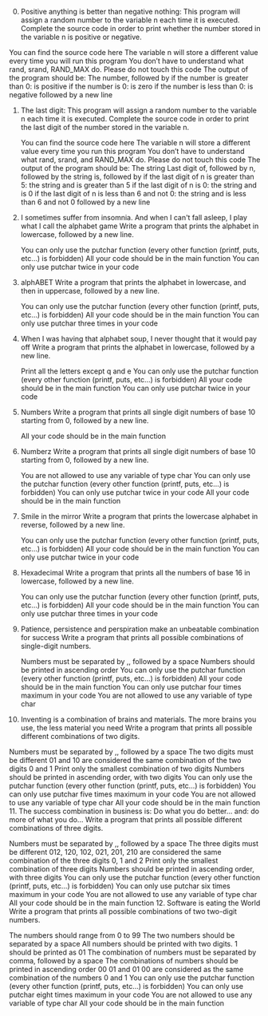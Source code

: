 0. Positive anything is better than negative nothing:
   This program will assign a random number to the variable n each time it is executed. Complete the source code in order to print whether 
   the number stored in the variable n is positive or negative.

  You can find the source code here
  The variable n will store a different value every time you will run this program
  You don’t have to understand what rand, srand, RAND_MAX do. Please do not touch this code
  The output of the program should be:
  The number, followed by
  if the number is greater than 0: is positive
  if the number is 0: is zero
  if the number is less than 0: is negative
  followed by a new line

1. The last digit:
   This program will assign a random number to the variable n each time it is executed. Complete the source code in order to print the       last digit of the number stored in the variable n.

   You can find the source code here
   The variable n will store a different value every time you run this program
   You don’t have to understand what rand, srand, and RAND_MAX do. Please do not touch this code
   The output of the program should be:
   The string Last digit of, followed by
   n, followed by
   the string is, followed by
   if the last digit of n is greater than 5: the string and is greater than 5
   if the last digit of n is 0: the string and is 0
   if the last digit of n is less than 6 and not 0: the string and is less than 6 and not 0
   followed by a new line
2. I sometimes suffer from insomnia. And when I can't fall asleep, I play what I call the alphabet game
   Write a program that prints the alphabet in lowercase, followed by a new line.

   You can only use the putchar function (every other function (printf, puts, etc…) is forbidden)
   All your code should be in the main function
   You can only use putchar twice in your code
3. alphABET
   Write a program that prints the alphabet in lowercase, and then in uppercase, followed by a new line.

   You can only use the putchar function (every other function (printf, puts, etc…) is forbidden)
   All your code should be in the main function
   You can only use putchar three times in your code
4. When I was having that alphabet soup, I never thought that it would pay off
   Write a program that prints the alphabet in lowercase, followed by a new line.

   Print all the letters except q and e
   You can only use the putchar function (every other function (printf, puts, etc…) is forbidden)
   All your code should be in the main function
   You can only use putchar twice in your code
5. Numbers
   Write a program that prints all single digit numbers of base 10 starting from 0, followed by a new line.

   All your code should be in the main function
6. Numberz
   Write a program that prints all single digit numbers of base 10 starting from 0, followed by a new line.

   You are not allowed to use any variable of type char
   You can only use the putchar function (every other function (printf, puts, etc…) is forbidden)
   You can only use putchar twice in your code
   All your code should be in the main function
7. Smile in the mirror
   Write a program that prints the lowercase alphabet in reverse, followed by a new line.

   You can only use the putchar function (every other function (printf, puts, etc…) is forbidden)
   All your code should be in the main function
   You can only use putchar twice in your code
8. Hexadecimal
   Write a program that prints all the numbers of base 16 in lowercase, followed by a new line.

   You can only use the putchar function (every other function (printf, puts, etc…) is forbidden)
   All your code should be in the main function
   You can only use putchar three times in your code
9. Patience, persistence and perspiration make an unbeatable combination for success
    Write a program that prints all possible combinations of single-digit numbers.

   Numbers must be separated by ,, followed by a space
   Numbers should be printed in ascending order
   You can only use the putchar function (every other function (printf, puts, etc…) is forbidden)
   All your code should be in the main function
   You can only use putchar four times maximum in your code
   You are not allowed to use any variable of type char
10. Inventing is a combination of brains and materials. The more brains you use, the less material you need
    Write a program that prints all possible different combinations of two digits.

   Numbers must be separated by ,, followed by a space
   The two digits must be different
   01 and 10 are considered the same combination of the two digits 0 and 1
   Print only the smallest combination of two digits
   Numbers should be printed in ascending order, with two digits
   You can only use the putchar function (every other function (printf, puts, etc…) is forbidden)
   You can only use putchar five times maximum in your code
   You are not allowed to use any variable of type char
   All your code should be in the main function
11. The success combination in business is: Do what you do better... and: do more of what you do...
   Write a program that prints all possible different combinations of three digits.

   Numbers must be separated by ,, followed by a space
   The three digits must be different
   012, 120, 102, 021, 201, 210 are considered the same combination of the three digits 0, 1 and 2
   Print only the smallest combination of three digits
   Numbers should be printed in ascending order, with three digits
   You can only use the putchar function (every other function (printf, puts, etc…) is forbidden)
   You can only use putchar six times maximum in your code
   You are not allowed to use any variable of type char
   All your code should be in the main function
12. Software is eating the World
   Write a program that prints all possible combinations of two two-digit numbers.

   The numbers should range from 0 to 99
   The two numbers should be separated by a space
   All numbers should be printed with two digits. 1 should be printed as 01
   The combination of numbers must be separated by comma, followed by a space
   The combinations of numbers should be printed in ascending order
   00 01 and 01 00 are considered as the same combination of the numbers 0 and 1
   You can only use the putchar function (every other function (printf, puts, etc…) is forbidden)
   You can only use putchar eight times maximum in your code
   You are not allowed to use any variable of type char
   All your code should be in the main function

